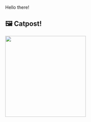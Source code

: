 Hello there!



## 🖼️ Catpost!

<sub>
    <img src="https://cdn2.thecatapi.com/images/e35.jpg" height="256">
</sub>

